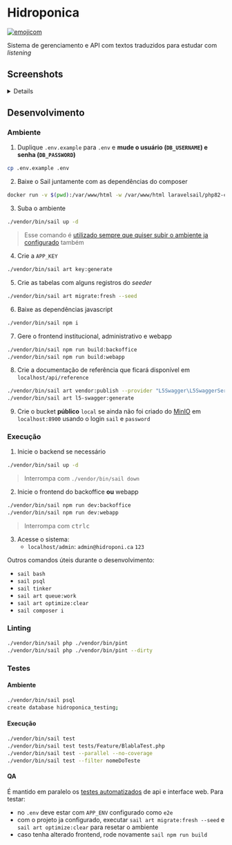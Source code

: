 # Hidroponica

[![emojicom](https://img.shields.io/badge/emojicom-%F0%9F%90%9B%20%F0%9F%86%95%20%F0%9F%92%AF%20%F0%9F%91%AE%20%F0%9F%86%98%20%F0%9F%92%A4-%23fff)](http://neni.dev/emojicom)

Sistema de gerenciamento e API com textos traduzidos para estudar com *listening*

## Screenshots

<details>


<!-- 1100 x 790 -->

### Backoffice

![Listagem de textos](screenshots/admin-text-list.png)

![Visualização do texto](screenshots/admin-text-view.png)

![Edição de sentença](screenshots/admin-sentence-edit.png)

### Referência da API com OpenAPI/Swagger

![Swagger](screenshots/swagger.png)


</details>

## Desenvolvimento

### Ambiente

1. Duplique `.env.example` para `.env` e **mude o usuário (`DB_USERNAME`) e senha (`DB_PASSWORD`)**

```sh
cp .env.example .env
```

2. Baixe o Sail juntamente com as dependências do composer
```sh
docker run -v $(pwd):/var/www/html -w /var/www/html laravelsail/php82-composer:latest sh -c "composer config --global && composer install --ignore-platform-reqs"
```

3. Suba o ambiente
```sh
./vendor/bin/sail up -d
```

> Esse comando é <a href="#Execução">utilizado sempre que quiser subir o ambiente ja configurado</a> também

4. Crie a `APP_KEY`
```sh
./vendor/bin/sail art key:generate
```

5. Crie as tabelas com alguns registros do *seeder*
```sh
./vendor/bin/sail art migrate:fresh --seed
```

6. Baixe as dependências javascript
```sh
./vendor/bin/sail npm i
```

7. Gere o frontend institucional, administrativo e webapp
```sh
./vendor/bin/sail npm run build:backoffice
./vendor/bin/sail npm run build:webapp
```

8. Crie a documentação de referência que ficará disponível em `localhost/api/reference`
```sh
./vendor/bin/sail art vendor:publish --provider "L5Swagger\L5SwaggerServiceProvider"
./vendor/bin/sail art l5-swagger:generate
```

9. Crie o bucket **público** `local` se ainda não foi criado do [MinIO](https://min.io/) em `localhost:8900` usando o login `sail` e `password`

### Execução

1. Inicie o backend se necessário
```sh
./vendor/bin/sail up -d
```

> Interrompa com `./vendor/bin/sail down`

2. Inicie o frontend do backoffice **ou** webapp
```sh
./vendor/bin/sail npm run dev:backoffice
./vendor/bin/sail npm run dev:webapp
```

> Interrompa com <kbd>ctrl</kbd><kbd>c</kbd>

3. Acesse o sistema:
    - `localhost/admin`: `admin@hidroponi.ca` `123`

Outros comandos úteis durante o desenvolvimento:

- `sail bash`
- `sail psql`
- `sail tinker`
- `sail art queue:work`
- `sail art optimize:clear`
- `sail composer i`

### Linting

```sh
./vendor/bin/sail php ./vendor/bin/pint
./vendor/bin/sail php ./vendor/bin/pint --dirty
```

### Testes

#### Ambiente

```sh
./vendor/bin/sail psql
create database hidroponica_testing;
```

#### Execução

```sh
./vendor/bin/sail test
./vendor/bin/sail test tests/Feature/BlablaTest.php
./vendor/bin/sail test --parallel --no-coverage
./vendor/bin/sail test --filter nomeDoTeste
```

#### QA

É mantido em paralelo os [testes automatizados](http://github.com/nenitf/hidroponiqa) de api e interface web. Para testar:
- no `.env` deve estar com `APP_ENV` configurado como `e2e`
- com o projeto ja configurado, executar `sail art migrate:fresh --seed` e `sail art optimize:clear` para resetar o ambiente
- caso tenha alterado frontend, rode novamente `sail npm run build`
